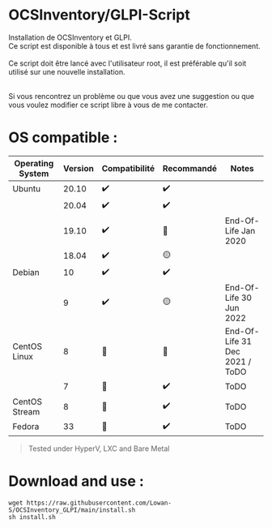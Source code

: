 # OCSInventory/GLPI-Script
Installation de OCSInventory et GLPI. <br />
Ce script est disponible à tous et est livré sans garantie de fonctionnement. <br />
<br />
Ce script doit être lancé avec l'utilisateur root, il est préférable qu'il soit utilisé sur une nouvelle installation.<br />
<br />

Si vous rencontrez un problème ou que vous avez une suggestion ou que vous voulez modifier ce script libre à vous de me contacter.
<br />
# OS compatible :
| Operating System  | Version | Compatibilité        | Recommandé         | Notes                                |
| ----------------- | ------- | -------------------- | ------------------ | ------------------------------------ |
| Ubuntu            | 20.10   | :heavy_check_mark:   | :heavy_check_mark: |                                      |
|                   | 20.04   | :heavy_check_mark:   | :heavy_check_mark: |                                      |
|                   | 19.10   | :heavy_check_mark:   | :red_circle:       | End-Of-Life    Jan 2020              |
|                   | 18.04   | :heavy_check_mark:   | :yellow_circle:    |                                      |
| Debian            | 10      | :heavy_check_mark:   | :heavy_check_mark: |                                      |
|                   | 9       | :heavy_check_mark:   | :yellow_circle:    | End-Of-Life 30 Jun 2022              |
| CentOS Linux      | 8       | :red_circle:         | :red_circle:       | End-Of-Life 31 Dec 2021 / ToDO       |
|                   | 7       | :red_circle:         | :heavy_check_mark: | ToDO                                 |
| CentOS Stream     | 8       | :red_circle:         | :heavy_check_mark: | ToDO                                 |
| Fedora            | 33      | :red_circle:         | :heavy_check_mark: | ToDO                                 |
> Tested under HyperV, LXC and Bare Metal

# Download and use :
```shell
wget https://raw.githubusercontent.com/Lowan-S/OCSInventory_GLPI/main/install.sh
sh install.sh
```

